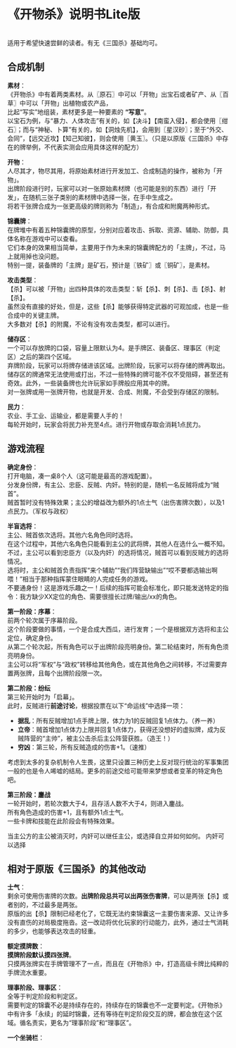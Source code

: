 # 《开物杀》说明书Lite版

<br>
适用于希望快速尝鲜的读者。有无《三国杀》基础均可。
<br>

## 合成机制
<div class="mx-3vw" text="gray-5">

**素材**：<br>
《开物杀》中有着两类素材。从〖原石〗中可以「开物」出宝石或者矿产、从〖百草〗中可以「开物」出植物或农产品，<br>
比起“写实”地组装，素材更多是一种要素的 **“写意”**。<br>
以宝石为例，与“暴力、人体攻击”有关的，如【决斗】【南蛮入侵】，都会使用〖绀石〗；而与“神秘、卜算”有关的，如【洞烛先机】，会用到〖星汉砂〗；至于“外交、会同”，【远交近攻】【知己知彼】，则会使用〖黄玉〗。（只是以原版《三国杀》中存在的牌举例，不代表实测会应用具体这样的配方）<br>

**开物**：<br>
人尽其才，物尽其用，将原始素材进行开发加工、合成制造的操作，被称为「开物」。<br>
出牌阶段进行时，玩家可以对一张原始素材牌（也可能是别的东西）进行「开发」，在随机三张子类别的素材牌中选择一张，在手中生成之。<br>
将若干张牌合成为一张更高级的牌则称为「制造」，有合成和附魔两种形式。

**锦囊牌**：<br>
在牌堆中有着五种锦囊牌的原型，分别对应着攻击、拆取、资源、辅助、防御，具体名称在游戏中可以查看。<br>
它们本身的效果相当简单，主要用于作为未来的锦囊牌配方的「主牌」，不过，马上就用掉也没问题。<br>
特别一提，装备牌的「主牌」是矿石，预计是〖铁矿〗或〖铜矿〗，是素材。<br>

**攻击类型**：<br>
【杀】可以被「开物」出四种具体的攻击类型：斩【杀】、刺【杀】、击【杀】、射【杀】。<br>
虽然没有直接的好处，但是，这些【杀】能够获得特定武器的可观加成，也是一些合成中的关键主牌。<br>
大多数对【杀】的附魔，不论有没有攻击类型，都可以进行。<br>

**储存区**：<br>
一个可以存放牌的口袋，容量上限默认为4。是手牌区、装备区、理事区（判定区）之后的第四个区域。<br>
弃牌阶段，玩家可以将牌存储进该区域。出牌阶段，玩家可以将存储的牌再取出。<br>
储存区的牌通常无法使用或打出，不过一些特殊的牌可能不仅不受阻碍，甚至还有奇效。此外，一些装备牌也允许玩家如手牌般应用其中的牌。<br>
对一张牌或用一张牌开物，也就是开发、合成、附魔，不会受到存储区的限制。<br>

**民力**：<br>
农业、手工业、运输业，都是需要人手的！<br>
每轮开始时，玩家会将民力补充至4点。进行开物或存取会消耗1点民力。<br>

</div>

## 游戏流程
<div class="mx-3vw" text="gray-5">

**确定身份**：<br>
打开电脑，凑一桌8个人（这可能是最高的游戏配置）。<br>
分发身份牌，有主公、忠臣、反贼、内奸。特别的是，随机一名反贼将成为“贼首”。<br>
贼首暂时没有特殊效果；主公的增益改为额外的1点士气（出伤害牌次数），以及1点民力。（军权与政权）

**半盲选将**：<br>
主公、贼首依次选将。其他六名角色同时选将。<br>
在这个过程中，其他六名角色只能看到主公的武将牌，其他人在选什么一概不知。<br>
不过，主公可以看到忠臣方（以及内奸）的选将情况，贼首可以看到反贼方的选将情况。<br>
选将时，主公和贼首负责指挥“来个辅助”“我们阵营缺输出”“哎不要都选输出啊喂！”相当于那种指挥蒙住眼睛的人完成任务的游戏。<br>
不要通身份！这是游戏乐趣之一！后续的指挥可能会标准化，即只能发送特定的指令：我方缺少XX定位的角色、需要很擅长过牌/输出/xx的角色。<br>

**第一阶段：序幕**：<br>
前两个轮次属于序幕阶段。<br>
这个阶段要做的事情，一个是合成大西瓜，进行发育；一个是根据双方选将和主公定位，确定身份。<br>
从第二个轮次起，所有角色可以于出牌阶段亮明身份。第二轮结束时，所有角色须亮明身份。<br>
主公可以将“军权”与“政权”转移给其他角色，或在其他角色之间转移，不过需要弃置两张牌，且每个出牌阶段限一次。

**第二阶段：纷纭**<br>
第三轮开始时为「启幕」。<br>
此时，反贼进行**前途讨论**，根据投票在以下“命运线”中选择一项：<br>
  + **据乱**：所有反贼增加1点手牌上限，体力为1的反贼回复1点体力。（养一养）<br>
  + **立帝**：贼首增加1点体力上限并回复1点体力，获得还没想好的虚拟牌，成为反贼阵营的“主帅”，被主公击杀后主公阵营获胜。（造王！）<br>
  + **穷凶**：第三轮，所有反贼造成的伤害+1。（速推）<br>

考虑到太多的复杂机制令人生畏，这里只设置三种历史上反对现行统治的军事集团一般的也是令人唏嘘的结局。更多的前途交给可能带来梦想或者变革的特定角色吧。<br>

**第三阶段：鏖战**<br>
一轮开始时，若轮次数大于4，且存活人数不大于4，则进入鏖战。<br>
所有角色造成的伤害+1，且有额外1点士气。<br>
一些卡牌和技能在此阶段会有特殊效果。<br>

当主公方的主公被消灭时，内奸可以继任主公，或选择自立并如何如何。
内奸可以选择

</div>

## 相对于原版《三国杀》的其他改动
<div class="mx-3vw" text="gray-5">

**士气**：<br>
剩余可使用伤害牌的次数。**出牌阶段总共可以出两张伤害牌**，可以是两张【杀】或者别的，不过最多是两张。<br>
原版的出【杀】限制已经老化了，它既无法约束锦囊这一主要伤害来源、又让许多没有直伤的对局极度拖沓。这一改动将优化玩家的行动能力，此外，通过士气消耗的多少，也能够表达攻击的轻重。<br>

**额定摸牌数**：<br>
**摸牌阶段默认摸四张牌**。<br>
只摸两张牌实在手牌管理不了一点，而且在《开物杀》中，打造高级卡牌比纯粹的手牌流水重要。<br>

**理事阶段、理事区**：<br>
全等于判定阶段和判定区。<br>
需要判定的锦囊不必是持续存在的，持续存在的锦囊也不一定要判定。《开物杀》中有许多「永续」的延时锦囊，还有等待在判定阶段交互的牌，都会放在这个区域。循名责实，更名为“理事阶段”和“理事区”。<br>

**一个坐骑栏**：<br>

</div>